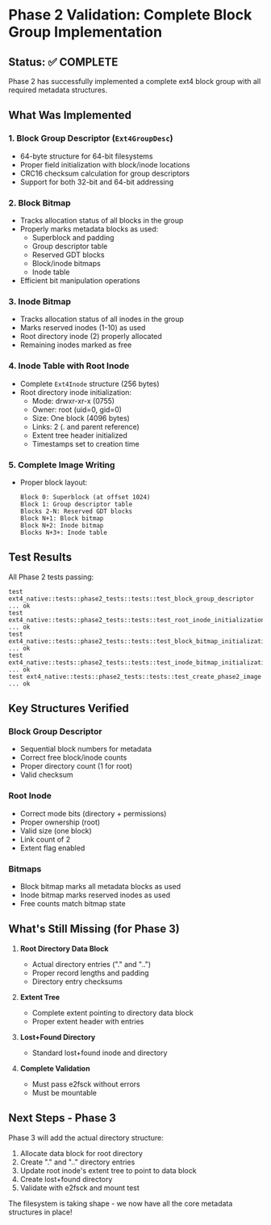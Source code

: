 # Phase 2 Validation: Complete Block Group Implementation

## Status: ✅ COMPLETE

Phase 2 has successfully implemented a complete ext4 block group with all required metadata structures.

## What Was Implemented

### 1. Block Group Descriptor (`Ext4GroupDesc`)
- 64-byte structure for 64-bit filesystems
- Proper field initialization with block/inode locations
- CRC16 checksum calculation for group descriptors
- Support for both 32-bit and 64-bit addressing

### 2. Block Bitmap
- Tracks allocation status of all blocks in the group
- Properly marks metadata blocks as used:
  - Superblock and padding
  - Group descriptor table
  - Reserved GDT blocks
  - Block/inode bitmaps
  - Inode table
- Efficient bit manipulation operations

### 3. Inode Bitmap  
- Tracks allocation status of all inodes in the group
- Marks reserved inodes (1-10) as used
- Root directory inode (2) properly allocated
- Remaining inodes marked as free

### 4. Inode Table with Root Inode
- Complete `Ext4Inode` structure (256 bytes)
- Root directory inode initialization:
  - Mode: drwxr-xr-x (0755)
  - Owner: root (uid=0, gid=0)
  - Size: One block (4096 bytes)
  - Links: 2 (. and parent reference)
  - Extent tree header initialized
  - Timestamps set to creation time

### 5. Complete Image Writing
- Proper block layout:
  ```
  Block 0: Superblock (at offset 1024)
  Block 1: Group descriptor table
  Blocks 2-N: Reserved GDT blocks
  Block N+1: Block bitmap
  Block N+2: Inode bitmap
  Blocks N+3+: Inode table
  ```

## Test Results

All Phase 2 tests passing:
```
test ext4_native::tests::phase2_tests::tests::test_block_group_descriptor ... ok
test ext4_native::tests::phase2_tests::tests::test_root_inode_initialization ... ok
test ext4_native::tests::phase2_tests::tests::test_block_bitmap_initialization ... ok
test ext4_native::tests::phase2_tests::tests::test_inode_bitmap_initialization ... ok
test ext4_native::tests::phase2_tests::tests::test_create_phase2_image ... ok
```

## Key Structures Verified

### Block Group Descriptor
- Sequential block numbers for metadata
- Correct free block/inode counts
- Proper directory count (1 for root)
- Valid checksum

### Root Inode
- Correct mode bits (directory + permissions)
- Proper ownership (root)
- Valid size (one block)
- Link count of 2
- Extent flag enabled

### Bitmaps
- Block bitmap marks all metadata blocks as used
- Inode bitmap marks reserved inodes as used
- Free counts match bitmap state

## What's Still Missing (for Phase 3)

1. **Root Directory Data Block**
   - Actual directory entries ("." and "..")
   - Proper record lengths and padding
   - Directory entry checksums

2. **Extent Tree**
   - Complete extent pointing to directory data block
   - Proper extent header with entries

3. **Lost+Found Directory**
   - Standard lost+found inode and directory

4. **Complete Validation**
   - Must pass e2fsck without errors
   - Must be mountable

## Next Steps - Phase 3

Phase 3 will add the actual directory structure:
1. Allocate data block for root directory
2. Create "." and ".." directory entries
3. Update root inode's extent tree to point to data block
4. Create lost+found directory
5. Validate with e2fsck and mount test

The filesystem is taking shape - we now have all the core metadata structures in place!